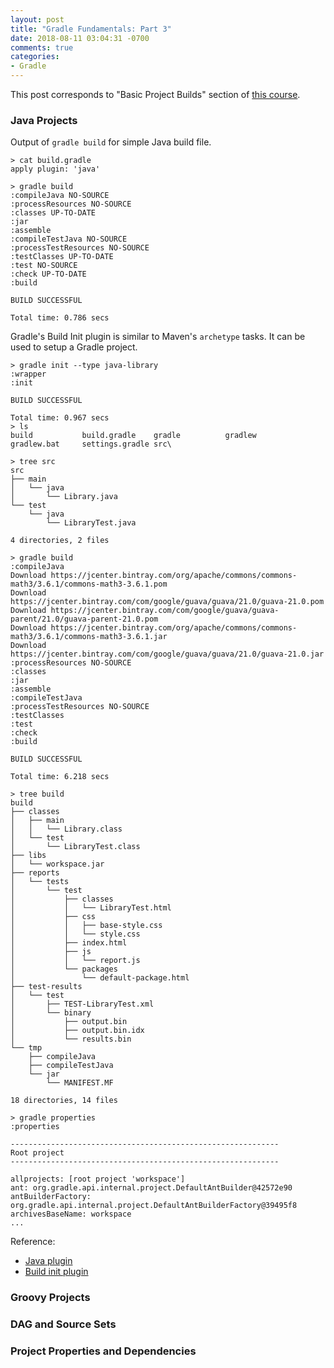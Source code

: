 ```yaml
---
layout: post
title: "Gradle Fundamentals: Part 3"
date: 2018-08-11 03:04:31 -0700
comments: true
categories: 
- Gradle
---
```


This post corresponds to "Basic Project Builds" section of [this course](https://www.safaribooksonline.com/videos/gradle-fundamentals/9781491937266).

<!--more-->

### Java Projects

Output of `gradle build` for simple Java build file.

``` plain Java plugin
> cat build.gradle
apply plugin: 'java'

> gradle build
:compileJava NO-SOURCE
:processResources NO-SOURCE
:classes UP-TO-DATE
:jar
:assemble
:compileTestJava NO-SOURCE
:processTestResources NO-SOURCE
:testClasses UP-TO-DATE
:test NO-SOURCE
:check UP-TO-DATE
:build

BUILD SUCCESSFUL

Total time: 0.786 secs
```

Gradle's Build Init plugin is similar to Maven's `archetype` tasks.
It can be used to setup a Gradle project.

``` plain Build Init plugin
> gradle init --type java-library
:wrapper
:init

BUILD SUCCESSFUL

Total time: 0.967 secs
> ls
build           build.gradle    gradle          gradlew         gradlew.bat     settings.gradle src\

> tree src
src
├── main
│   └── java
│       └── Library.java
└── test
    └── java
        └── LibraryTest.java

4 directories, 2 files

> gradle build
:compileJava
Download https://jcenter.bintray.com/org/apache/commons/commons-math3/3.6.1/commons-math3-3.6.1.pom
Download https://jcenter.bintray.com/com/google/guava/guava/21.0/guava-21.0.pom
Download https://jcenter.bintray.com/com/google/guava/guava-parent/21.0/guava-parent-21.0.pom
Download https://jcenter.bintray.com/org/apache/commons/commons-math3/3.6.1/commons-math3-3.6.1.jar
Download https://jcenter.bintray.com/com/google/guava/guava/21.0/guava-21.0.jar
:processResources NO-SOURCE
:classes
:jar
:assemble
:compileTestJava
:processTestResources NO-SOURCE
:testClasses
:test
:check
:build

BUILD SUCCESSFUL

Total time: 6.218 secs

> tree build
build
├── classes
│   ├── main
│   │   └── Library.class
│   └── test
│       └── LibraryTest.class
├── libs
│   └── workspace.jar
├── reports
│   └── tests
│       └── test
│           ├── classes
│           │   └── LibraryTest.html
│           ├── css
│           │   ├── base-style.css
│           │   └── style.css
│           ├── index.html
│           ├── js
│           │   └── report.js
│           └── packages
│               └── default-package.html
├── test-results
│   └── test
│       ├── TEST-LibraryTest.xml
│       └── binary
│           ├── output.bin
│           ├── output.bin.idx
│           └── results.bin
└── tmp
    ├── compileJava
    ├── compileTestJava
    └── jar
        └── MANIFEST.MF

18 directories, 14 files
```

``` plain Gradle project properties
> gradle properties
:properties

------------------------------------------------------------
Root project
------------------------------------------------------------

allprojects: [root project 'workspace']
ant: org.gradle.api.internal.project.DefaultAntBuilder@42572e90
antBuilderFactory: org.gradle.api.internal.project.DefaultAntBuilderFactory@39495f8
archivesBaseName: workspace
...
```

Reference:

* [Java plugin](https://docs.gradle.org/3.5/userguide/java_plugin.html)
* [Build init plugin](https://docs.gradle.org/3.5/userguide/build_init_plugin.html)

### Groovy Projects

### DAG and Source Sets

### Project Properties and Dependencies

